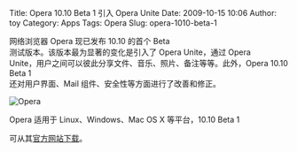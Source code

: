 Title: Opera 10.10 Beta 1 引入 Opera Unite
Date: 2009-10-15 10:06
Author: toy
Category: Apps
Tags: Opera
Slug: opera-1010-beta-1

网络浏览器 Opera 现已发布 10.10 的首个 Beta  
测试版本。该版本最为显著的变化是引入了 Opera Unite，通过 Opera  
Unite，用户之间可以彼此分享文件、音乐、照片、备注等等。此外，Opera
10.10 Beta 1  
还对用户界面、Mail 组件、安全性等方面进行了改善和修正。

![Opera](http://i.linuxtoy.org/images/2009/10/opera.png)

Opera 适用于 Linux、Windows、Mac OS X 等平台，10.10 Beta 1  

可从其[官方网站下载](http://www.opera.com/browser/download/?ver=10.10b1)。
